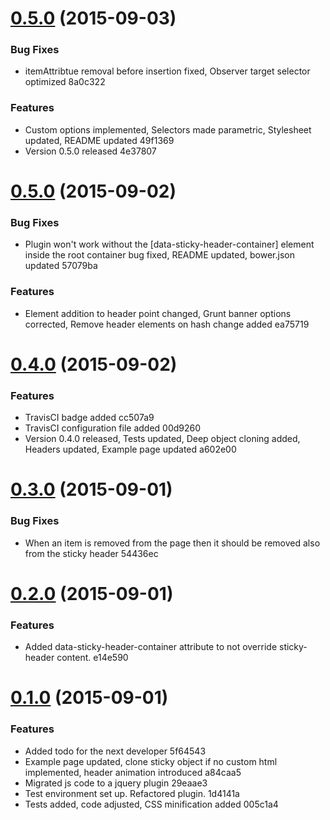 <a name="0.5.0"></a>
# [0.5.0](//compare/0.5.0...v0.5.0) (2015-09-03)


### Bug Fixes

* itemAttribtue removal before insertion fixed, Observer target selector optimized 8a0c322

### Features

* Custom options implemented, Selectors made parametric, Stylesheet updated, README updated 49f1369
* Version 0.5.0 released 4e37807



<a name="0.5.0"></a>
# [0.5.0](//compare/0.4.0...0.5.0) (2015-09-02)


### Bug Fixes

* Plugin won't work without the [data-sticky-header-container] element inside the root container bug fixed, README updated, bower.json updated 57079ba

### Features

* Element addition to header point changed, Grunt banner options corrected, Remove header elements on hash change added ea75719



<a name="0.4.0"></a>
# [0.4.0](//compare/0.3.0...0.4.0) (2015-09-02)


### Features

* TravisCI badge added cc507a9
* TravisCI configuration file added 00d9260
* Version 0.4.0 released, Tests updated, Deep object cloning added, Headers updated, Example page updated a602e00



<a name="0.3.0"></a>
# [0.3.0](//compare/0.2.0...0.3.0) (2015-09-01)


### Bug Fixes

* When an item is removed from the page then it should be removed also from the sticky header 54436ec



<a name="0.2.0"></a>
# [0.2.0](//compare/0.1.0...0.2.0) (2015-09-01)


### Features

* Added data-sticky-header-container attribute to not override sticky-header content. e14e590



<a name="0.1.0"></a>
# [0.1.0](//compare/a84caa5...0.1.0) (2015-09-01)


### Features

* Added todo for the next developer 5f64543
* Example page updated, clone sticky object if no custom html implemented, header animation introduced a84caa5
* Migrated js code to a jquery plugin 29eaae3
* Test environment set up. Refactored plugin. 1d4141a
* Tests added, code adjusted, CSS minification added 005c1a4



